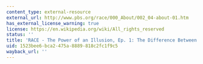 ```yaml
---
content_type: external-resource
external_url: http://www.pbs.org/race/000_About/002_04-about-01.htm
has_external_license_warning: true
license: https://en.wikipedia.org/wiki/All_rights_reserved
status: ''
title: 'RACE - The Power of an Illusion, Ep. 1: The Difference Between Us'
uid: 1523bee6-bca2-475a-8889-818c2fc1f9c5
wayback_url: ''
---
```

